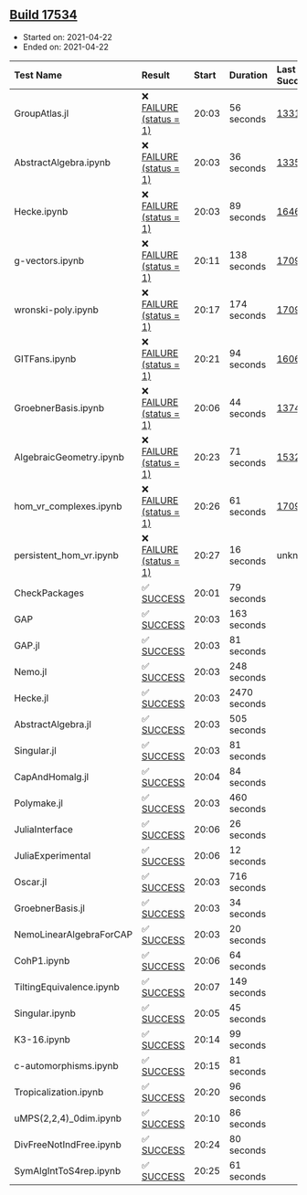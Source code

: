 ## [Build 17534](https://oscarci.mathematik.uni-kl.de/job/oscar/17534/)

* Started on: 2021-04-22
* Ended on: 2021-04-22

| Test Name    | Result | Start | Duration | Last Success | First Failure |
|:-------------|:-------|:------|:---------|:-------------|:--------------|
| GroupAtlas.jl | ❌ [FAILURE (status = 1)](https://oscarci.mathematik.uni-kl.de/job/oscar/17534/artifact/logs/build-17534/GroupAtlas.jl.log) | 20:03 | 56 seconds | [13311](https://oscarci.mathematik.uni-kl.de/job/oscar/13311/) | [13312](https://oscarci.mathematik.uni-kl.de/job/oscar/13312/) |
| AbstractAlgebra.ipynb | ❌ [FAILURE (status = 1)](https://oscarci.mathematik.uni-kl.de/job/oscar/17534/artifact/logs/build-17534/AbstractAlgebra.ipynb.log) | 20:03 | 36 seconds | [13355](https://oscarci.mathematik.uni-kl.de/job/oscar/13355/) | [13356](https://oscarci.mathematik.uni-kl.de/job/oscar/13356/) |
| Hecke.ipynb | ❌ [FAILURE (status = 1)](https://oscarci.mathematik.uni-kl.de/job/oscar/17534/artifact/logs/build-17534/Hecke.ipynb.log) | 20:03 | 89 seconds | [16463](https://oscarci.mathematik.uni-kl.de/job/oscar/16463/) | [16464](https://oscarci.mathematik.uni-kl.de/job/oscar/16464/) |
| g-vectors.ipynb | ❌ [FAILURE (status = 1)](https://oscarci.mathematik.uni-kl.de/job/oscar/17534/artifact/logs/build-17534/g-vectors.ipynb.log) | 20:11 | 138 seconds | [17099](https://oscarci.mathematik.uni-kl.de/job/oscar/17099/) | [17100](https://oscarci.mathematik.uni-kl.de/job/oscar/17100/) |
| wronski-poly.ipynb | ❌ [FAILURE (status = 1)](https://oscarci.mathematik.uni-kl.de/job/oscar/17534/artifact/logs/build-17534/wronski-poly.ipynb.log) | 20:17 | 174 seconds | [17098](https://oscarci.mathematik.uni-kl.de/job/oscar/17098/) | [17099](https://oscarci.mathematik.uni-kl.de/job/oscar/17099/) |
| GITFans.ipynb | ❌ [FAILURE (status = 1)](https://oscarci.mathematik.uni-kl.de/job/oscar/17534/artifact/logs/build-17534/GITFans.ipynb.log) | 20:21 | 94 seconds | [16068](https://oscarci.mathematik.uni-kl.de/job/oscar/16068/) | [16069](https://oscarci.mathematik.uni-kl.de/job/oscar/16069/) |
| GroebnerBasis.ipynb | ❌ [FAILURE (status = 1)](https://oscarci.mathematik.uni-kl.de/job/oscar/17534/artifact/logs/build-17534/GroebnerBasis.ipynb.log) | 20:06 | 44 seconds | [13748](https://oscarci.mathematik.uni-kl.de/job/oscar/13748/) | [13749](https://oscarci.mathematik.uni-kl.de/job/oscar/13749/) |
| AlgebraicGeometry.ipynb | ❌ [FAILURE (status = 1)](https://oscarci.mathematik.uni-kl.de/job/oscar/17534/artifact/logs/build-17534/AlgebraicGeometry.ipynb.log) | 20:23 | 71 seconds | [15322](https://oscarci.mathematik.uni-kl.de/job/oscar/15322/) | [15323](https://oscarci.mathematik.uni-kl.de/job/oscar/15323/) |
| hom_vr_complexes.ipynb | ❌ [FAILURE (status = 1)](https://oscarci.mathematik.uni-kl.de/job/oscar/17534/artifact/logs/build-17534/hom_vr_complexes.ipynb.log) | 20:26 | 61 seconds | [17099](https://oscarci.mathematik.uni-kl.de/job/oscar/17099/) | [17100](https://oscarci.mathematik.uni-kl.de/job/oscar/17100/) |
| persistent_hom_vr.ipynb | ❌ [FAILURE (status = 1)](https://oscarci.mathematik.uni-kl.de/job/oscar/17534/artifact/logs/build-17534/persistent_hom_vr.ipynb.log) | 20:27 | 16 seconds | unknown | unknown |
| CheckPackages | ✅ [SUCCESS](https://oscarci.mathematik.uni-kl.de/job/oscar/17534/artifact/logs/build-17534/CheckPackages.log) | 20:01 | 79 seconds |  |  |
| GAP | ✅ [SUCCESS](https://oscarci.mathematik.uni-kl.de/job/oscar/17534/artifact/logs/build-17534/GAP.log) | 20:03 | 163 seconds |  |  |
| GAP.jl | ✅ [SUCCESS](https://oscarci.mathematik.uni-kl.de/job/oscar/17534/artifact/logs/build-17534/GAP.jl.log) | 20:03 | 81 seconds |  |  |
| Nemo.jl | ✅ [SUCCESS](https://oscarci.mathematik.uni-kl.de/job/oscar/17534/artifact/logs/build-17534/Nemo.jl.log) | 20:03 | 248 seconds |  |  |
| Hecke.jl | ✅ [SUCCESS](https://oscarci.mathematik.uni-kl.de/job/oscar/17534/artifact/logs/build-17534/Hecke.jl.log) | 20:03 | 2470 seconds |  |  |
| AbstractAlgebra.jl | ✅ [SUCCESS](https://oscarci.mathematik.uni-kl.de/job/oscar/17534/artifact/logs/build-17534/AbstractAlgebra.jl.log) | 20:03 | 505 seconds |  |  |
| Singular.jl | ✅ [SUCCESS](https://oscarci.mathematik.uni-kl.de/job/oscar/17534/artifact/logs/build-17534/Singular.jl.log) | 20:03 | 81 seconds |  |  |
| CapAndHomalg.jl | ✅ [SUCCESS](https://oscarci.mathematik.uni-kl.de/job/oscar/17534/artifact/logs/build-17534/CapAndHomalg.jl.log) | 20:04 | 84 seconds |  |  |
| Polymake.jl | ✅ [SUCCESS](https://oscarci.mathematik.uni-kl.de/job/oscar/17534/artifact/logs/build-17534/Polymake.jl.log) | 20:03 | 460 seconds |  |  |
| JuliaInterface | ✅ [SUCCESS](https://oscarci.mathematik.uni-kl.de/job/oscar/17534/artifact/logs/build-17534/JuliaInterface.log) | 20:06 | 26 seconds |  |  |
| JuliaExperimental | ✅ [SUCCESS](https://oscarci.mathematik.uni-kl.de/job/oscar/17534/artifact/logs/build-17534/JuliaExperimental.log) | 20:06 | 12 seconds |  |  |
| Oscar.jl | ✅ [SUCCESS](https://oscarci.mathematik.uni-kl.de/job/oscar/17534/artifact/logs/build-17534/Oscar.jl.log) | 20:03 | 716 seconds |  |  |
| GroebnerBasis.jl | ✅ [SUCCESS](https://oscarci.mathematik.uni-kl.de/job/oscar/17534/artifact/logs/build-17534/GroebnerBasis.jl.log) | 20:03 | 34 seconds |  |  |
| NemoLinearAlgebraForCAP | ✅ [SUCCESS](https://oscarci.mathematik.uni-kl.de/job/oscar/17534/artifact/logs/build-17534/NemoLinearAlgebraForCAP.log) | 20:03 | 20 seconds |  |  |
| CohP1.ipynb | ✅ [SUCCESS](https://oscarci.mathematik.uni-kl.de/job/oscar/17534/artifact/logs/build-17534/CohP1.ipynb.log) | 20:06 | 64 seconds |  |  |
| TiltingEquivalence.ipynb | ✅ [SUCCESS](https://oscarci.mathematik.uni-kl.de/job/oscar/17534/artifact/logs/build-17534/TiltingEquivalence.ipynb.log) | 20:07 | 149 seconds |  |  |
| Singular.ipynb | ✅ [SUCCESS](https://oscarci.mathematik.uni-kl.de/job/oscar/17534/artifact/logs/build-17534/Singular.ipynb.log) | 20:05 | 45 seconds |  |  |
| K3-16.ipynb | ✅ [SUCCESS](https://oscarci.mathematik.uni-kl.de/job/oscar/17534/artifact/logs/build-17534/K3-16.ipynb.log) | 20:14 | 99 seconds |  |  |
| c-automorphisms.ipynb | ✅ [SUCCESS](https://oscarci.mathematik.uni-kl.de/job/oscar/17534/artifact/logs/build-17534/c-automorphisms.ipynb.log) | 20:15 | 81 seconds |  |  |
| Tropicalization.ipynb | ✅ [SUCCESS](https://oscarci.mathematik.uni-kl.de/job/oscar/17534/artifact/logs/build-17534/Tropicalization.ipynb.log) | 20:20 | 96 seconds |  |  |
| uMPS(2,2,4)_0dim.ipynb | ✅ [SUCCESS](https://oscarci.mathematik.uni-kl.de/job/oscar/17534/artifact/logs/build-17534/uMPS-2-2-4-_0dim.ipynb.log) | 20:10 | 86 seconds |  |  |
| DivFreeNotIndFree.ipynb | ✅ [SUCCESS](https://oscarci.mathematik.uni-kl.de/job/oscar/17534/artifact/logs/build-17534/DivFreeNotIndFree.ipynb.log) | 20:24 | 80 seconds |  |  |
| SymAlgIntToS4rep.ipynb | ✅ [SUCCESS](https://oscarci.mathematik.uni-kl.de/job/oscar/17534/artifact/logs/build-17534/SymAlgIntToS4rep.ipynb.log) | 20:25 | 61 seconds |  |  |
